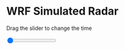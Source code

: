 <h1>WRF Simulated Radar</h1>
<p>Drag the slider to change the time</p>

<div class="slidecontainer">
<input oninput='setImage(this)' class="slider" type="range" min="0" max="47" value="0" step="1" />
<img id='img'/>
</div>

<script>
var img = document.getElementById('img');
var img_array = ['/assets/images/wrf/rf_wrfout_d01_2020-03-08_12:00:00.png',
'/assets/images/wrf/rf_wrfout_d01_2020-03-08_13:00:00.png',
'/assets/images/wrf/rf_wrfout_d01_2020-03-08_14:00:00.png',
'/assets/images/wrf/rf_wrfout_d01_2020-03-08_15:00:00.png',
'/assets/images/wrf/rf_wrfout_d01_2020-03-08_16:00:00.png',
'/assets/images/wrf/rf_wrfout_d01_2020-03-08_17:00:00.png',
'/assets/images/wrf/rf_wrfout_d01_2020-03-08_18:00:00.png',
'/assets/images/wrf/rf_wrfout_d01_2020-03-08_19:00:00.png',
'/assets/images/wrf/rf_wrfout_d01_2020-03-08_20:00:00.png',
'/assets/images/wrf/rf_wrfout_d01_2020-03-08_21:00:00.png',
'/assets/images/wrf/rf_wrfout_d01_2020-03-08_22:00:00.png',
'/assets/images/wrf/rf_wrfout_d01_2020-03-08_23:00:00.png',
'/assets/images/wrf/rf_wrfout_d01_2020-03-09_00:00:00.png',
'/assets/images/wrf/rf_wrfout_d01_2020-03-09_01:00:00.png',
'/assets/images/wrf/rf_wrfout_d01_2020-03-09_02:00:00.png',
'/assets/images/wrf/rf_wrfout_d01_2020-03-09_03:00:00.png',
'/assets/images/wrf/rf_wrfout_d01_2020-03-09_04:00:00.png',
'/assets/images/wrf/rf_wrfout_d01_2020-03-09_05:00:00.png',
'/assets/images/wrf/rf_wrfout_d01_2020-03-09_06:00:00.png',
'/assets/images/wrf/rf_wrfout_d01_2020-03-09_07:00:00.png',
'/assets/images/wrf/rf_wrfout_d01_2020-03-09_08:00:00.png',
'/assets/images/wrf/rf_wrfout_d01_2020-03-09_09:00:00.png',
'/assets/images/wrf/rf_wrfout_d01_2020-03-09_10:00:00.png',
'/assets/images/wrf/rf_wrfout_d01_2020-03-09_11:00:00.png',
'/assets/images/wrf/rf_wrfout_d01_2020-03-09_12:00:00.png',
'/assets/images/wrf/rf_wrfout_d01_2020-03-09_13:00:00.png',
'/assets/images/wrf/rf_wrfout_d01_2020-03-09_14:00:00.png',
'/assets/images/wrf/rf_wrfout_d01_2020-03-09_15:00:00.png',
'/assets/images/wrf/rf_wrfout_d01_2020-03-09_16:00:00.png',
'/assets/images/wrf/rf_wrfout_d01_2020-03-09_17:00:00.png',
'/assets/images/wrf/rf_wrfout_d01_2020-03-09_18:00:00.png',
'/assets/images/wrf/rf_wrfout_d01_2020-03-09_19:00:00.png',
'/assets/images/wrf/rf_wrfout_d01_2020-03-09_20:00:00.png',
'/assets/images/wrf/rf_wrfout_d01_2020-03-09_21:00:00.png',
'/assets/images/wrf/rf_wrfout_d01_2020-03-09_22:00:00.png',
'/assets/images/wrf/rf_wrfout_d01_2020-03-09_23:00:00.png',
'/assets/images/wrf/rf_wrfout_d01_2020-03-10_00:00:00.png',
'/assets/images/wrf/rf_wrfout_d01_2020-03-10_01:00:00.png',
'/assets/images/wrf/rf_wrfout_d01_2020-03-10_02:00:00.png',
'/assets/images/wrf/rf_wrfout_d01_2020-03-10_03:00:00.png',
'/assets/images/wrf/rf_wrfout_d01_2020-03-10_04:00:00.png',
'/assets/images/wrf/rf_wrfout_d01_2020-03-10_05:00:00.png',
'/assets/images/wrf/rf_wrfout_d01_2020-03-10_06:00:00.png',
'/assets/images/wrf/rf_wrfout_d01_2020-03-10_07:00:00.png',
'/assets/images/wrf/rf_wrfout_d01_2020-03-10_08:00:00.png',
'/assets/images/wrf/rf_wrfout_d01_2020-03-10_09:00:00.png',
'/assets/images/wrf/rf_wrfout_d01_2020-03-10_10:00:00.png',];
function setImage(obj)
{
        var value = obj.value;
        img.src = img_array[value];

}
</script>
